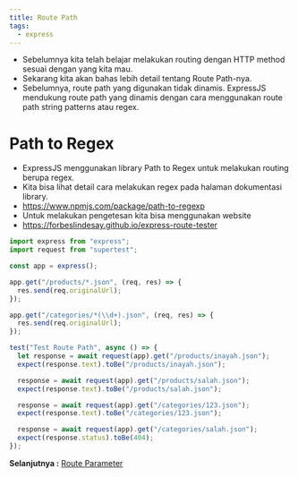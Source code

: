 ```yaml
---
title: Route Path
tags:
  - express
---
```


- Sebelumnya kita telah belajar melakukan routing dengan HTTP method sesuai dengan yang kita mau.
- Sekarang kita akan bahas lebih detail tentang Route Path-nya.
- Sebelumnya, route path yang digunakan tidak dinamis. ExpressJS mendukung route path yang dinamis dengan cara menggunakan route path string patterns atau regex.

# Path to Regex

- ExpressJS menggunakan library Path to Regex untuk melakukan routing berupa regex.
- Kita bisa lihat detail cara melakukan regex pada halaman dokumentasi library.
- https://www.npmjs.com/package/path-to-regexp
- Untuk melakukan pengetesan kita bisa menggunakan website
- https://forbeslindesay.github.io/express-route-tester

```js
import express from "express";
import request from "supertest";

const app = express();

app.get("/products/*.json", (req, res) => {
  res.send(req.originalUrl);
});

app.get("/categories/*(\\d+).json", (req, res) => {
  res.send(req.originalUrl);
});

test("Test Route Path", async () => {
  let response = await request(app).get("/products/inayah.json");
  expect(response.text).toBe("/products/inayah.json");

  response = await request(app).get("/products/salah.json");
  expect(response.text).toBe("/products/salah.json");

  response = await request(app).get("/categories/123.json");
  expect(response.text).toBe("/categories/123.json");

  response = await request(app).get("/categories/salah.json");
  expect(response.status).toBe(404);
});
```

**Selanjutnya :** [Route Parameter](routeparameter.md)
